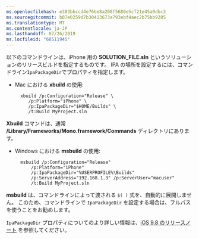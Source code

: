 ```yaml
---
ms.openlocfilehash: e383bbccd4e76be8a208f5680e5cf21e45a0dbc3
ms.sourcegitcommit: b07e0259d7b30413673a793ebf4aec2b75bb9285
ms.translationtype: MT
ms.contentlocale: ja-JP
ms.lasthandoff: 07/26/2019
ms.locfileid: "68511945"
---
```


以下のコマンドラインは、iPhone 用の **SOLUTION_FILE.sln** というソリューションのリリースビルドを指定するものです。 IPA の場所を設定するには、コマンドライン`IpaPackageDir`でプロパティを指定します。

- Mac における **xbuild** の使用:

        xbuild /p:Configuration="Release" \ 
           /p:Platform="iPhone" \ 
           /p:IpaPackageDir="$HOME/Builds" \
           /t:Build MyProject.sln

**Xbuild** コマンドは、通常 **/Library/Frameworks/Mono.framework/Commands** ディレクトリにあります。

- Windows における **msbuild** の使用:

        msbuild /p:Configuration="Release" 
            /p:Platform="iPhone" 
            /p:IpaPackageDir="%USERPROFILE%\Builds" 
            /p:ServerAddress="192.168.1.3" /p:ServerUser="macuser"  
            /t:Build MyProject.sln


**msbuild** は、コマンドラインによって渡される `$( )` 式を、自動的に展開しません。 このため、コマンドラインで `IpaPackageDir` を設定する場合は、フルパスを使うことをお勧めします。

`IpaPackageDir` プロパティについてのより詳しい情報は、[iOS 9.8 のリリースノート](https://github.com/xamarin/release-notes-archive/blob/master/release-notes/ios/xamarin.ios_9/xamarin.ios_9.8.md#new-msbuild-property-ipapackagedir-to-customize-ipa-output-location) を参照してください。
